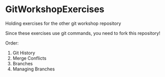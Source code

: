# GitWorkshopExercises
Holding exercises for the other git workshop repository

Since these exercises use git commands, you need to fork this repository!

Order:

1. Git History
2. Merge Conflicts
3. Branches
4. Managing Branches